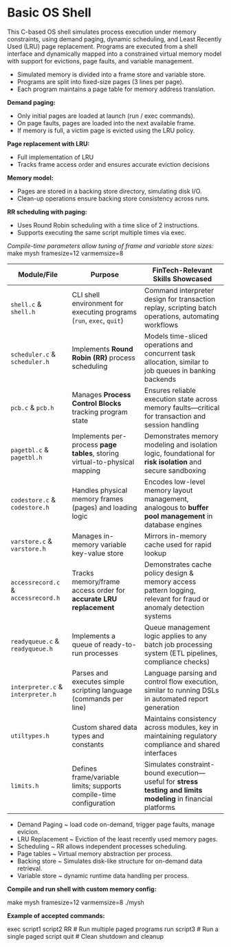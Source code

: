 # Basic OS Shell

This C-based OS shell simulates process execution under memory constraints, using demand paging, dynamic scheduling, and Least Recently Used (LRU) page replacement. 
Programs are executed from a shell interface and dynamically mapped into a constrained virtual memory model with support for evictions, page faults, and variable management.

- Simulated memory is divided into a frame store and variable store.
- Programs are split into fixed-size pages (3 lines per page).
- Each program maintains a page table for memory address translation.

**Demand paging:**
- Only initial pages are loaded at launch (run / exec commands).
- On page faults, pages are loaded into the next available frame.
- If memory is full, a victim page is evicted using the LRU policy.

**Page replacement with LRU:**
- Full implementation of LRU
- Tracks frame access order and ensures accurate eviction decisions

**Memory model:**
- Pages are stored in a backing store directory, simulating disk I/O.
- Clean-up operations ensure backing store consistency across runs.

**RR scheduling with paging:**
- Uses Round Robin scheduling with a time slice of 2 instructions.
- Supports executing the same script multiple times via exec.

_Compile-time parameters allow tuning of frame and variable store sizes:_
make mysh framesize=12 varmemsize=8

| **Module/File**                     | **Purpose**                                                                 | **FinTech-Relevant Skills Showcased**                                                                             |
| ----------------------------------- | --------------------------------------------------------------------------- | ----------------------------------------------------------------------------------------------------------------- |
| `shell.c` & `shell.h`               | CLI shell environment for executing programs (`run`, `exec`, `quit`)        | Command interpreter design for transaction replay, scripting batch operations, automating workflows               |
| `scheduler.c` & `scheduler.h`       | Implements **Round Robin (RR)** process scheduling                          | Models time-sliced operations and concurrent task allocation, similar to job queues in banking backends           |
| `pcb.c` & `pcb.h`                   | Manages **Process Control Blocks** tracking program state                   | Ensures reliable execution state across memory faults—critical for transaction and session handling               |
| `pagetbl.c` & `pagetbl.h`           | Implements per-process **page tables**, storing virtual-to-physical mapping | Demonstrates memory modeling and isolation logic, foundational for **risk isolation** and secure sandboxing       |
| `codestore.c` & `codestore.h`       | Handles physical memory frames (pages) and loading logic                    | Encodes low-level memory layout management, analogous to **buffer pool management** in database engines           |
| `varstore.c` & `varstore.h`         | Manages in-memory variable key-value store                                  | Mirrors in-memory cache used for rapid lookup                                           |
| `accessrecord.c` & `accessrecord.h` | Tracks memory/frame access order for **accurate LRU replacement**           | Demonstrates cache policy design & memory access pattern logging, relevant for fraud or anomaly detection systems |
| `readyqueue.c` & `readyqueue.h`     | Implements a queue of ready-to-run processes                                | Queue management logic applies to any batch job processing system (ETL pipelines, compliance checks)              |
| `interpreter.c` & `interpreter.h`   | Parses and executes simple scripting language (commands per line)           | Language parsing and control flow execution, similar to running DSLs in automated report generation               |
| `utiltypes.h`                       | Custom shared data types and constants                                      | Maintains consistency across modules, key in maintaining regulatory compliance and shared interfaces              |
| `limits.h`                          | Defines frame/variable limits; supports compile-time configuration          | Simulates constraint-bound execution—useful for **stress testing and limits modeling** in financial platforms     |

- Demand Paging ~ load code on-demand, trigger page faults, manage evicion.
- LRU Replacement ~ Eviction of the least recently used memory pages.
- Scheduling ~ RR allows independent processes scheduling.
- Page tables ~ Virtual memory abstraction per process.
- Backing store ~ Simulates disk-like structure for on-demand data retrieval.
- Variable store ~ dynamic runtime data handling per process.

**Compile and run shell with custom memory config:**

make mysh framesize=12 varmemsize=8
./mysh

**Example of accepted commands:**

exec script1 script2 RR     # Run multiple paged programs
run script3                 # Run a single paged script
quit                        # Clean shutdown and cleanup
